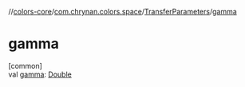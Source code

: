 //[colors-core](../../../index.md)/[com.chrynan.colors.space](../index.md)/[TransferParameters](index.md)/[gamma](gamma.md)

# gamma

[common]\
val [gamma](gamma.md): [Double](https://kotlinlang.org/api/latest/jvm/stdlib/kotlin/-double/index.html)
